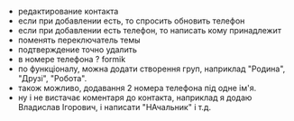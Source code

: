 - редактирование контакта
- если при добавлении есть, то спросить обновить телефон
- если при добавлении есть телефон, то написать кому принадлежит
- поменять переключатель темы
- подтверждение точно удалить
- в номере телефона ? formik
- по функціоналу, можна додати створення груп, наприклад "Родина", "Друзі",
  "Робота".
- також можливо, додавання 2 номера телефона під одне ім'я.
- ну і не вистачає коментаря до контакта, наприклад я додаю Владислав Ігорович,
  і написати "НАчальник" і т.д.
